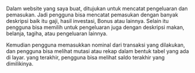 Dalam website yang saya buat, ditujukan untuk mencatat pengeluaran dan pemasukan. Jadi pengguna bisa mencatat pemasukan dengan banyak deskripsi baik itu gaji, hasil investasi, Bonus atau lainnya. Selain itu pengguna bisa memilih untuk pengeluaran juga dengan deskripsi makan, belanja, tagiha, atau pengeluaran lainnya.

Kemudian pengguna memasukkan nominal dari transaksi yang dilakukan, dan pengguna bisa melihat mutasi atau rekap dalam bentuk tabel yang ada di layar. yang terakhir, pengguna bisa melihat saldo terakhir yang dimilikinya.
